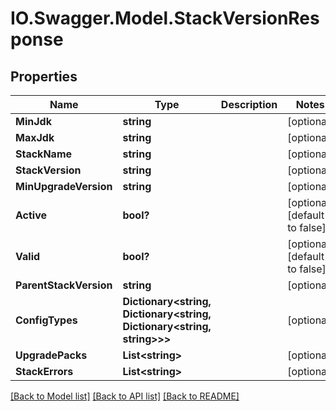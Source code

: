 # IO.Swagger.Model.StackVersionResponse
## Properties

Name | Type | Description | Notes
------------ | ------------- | ------------- | -------------
**MinJdk** | **string** |  | [optional] 
**MaxJdk** | **string** |  | [optional] 
**StackName** | **string** |  | [optional] 
**StackVersion** | **string** |  | [optional] 
**MinUpgradeVersion** | **string** |  | [optional] 
**Active** | **bool?** |  | [optional] [default to false]
**Valid** | **bool?** |  | [optional] [default to false]
**ParentStackVersion** | **string** |  | [optional] 
**ConfigTypes** | **Dictionary&lt;string, Dictionary&lt;string, Dictionary&lt;string, string&gt;&gt;&gt;** |  | [optional] 
**UpgradePacks** | **List&lt;string&gt;** |  | [optional] 
**StackErrors** | **List&lt;string&gt;** |  | [optional] 

[[Back to Model list]](../README.md#documentation-for-models) [[Back to API list]](../README.md#documentation-for-api-endpoints) [[Back to README]](../README.md)

